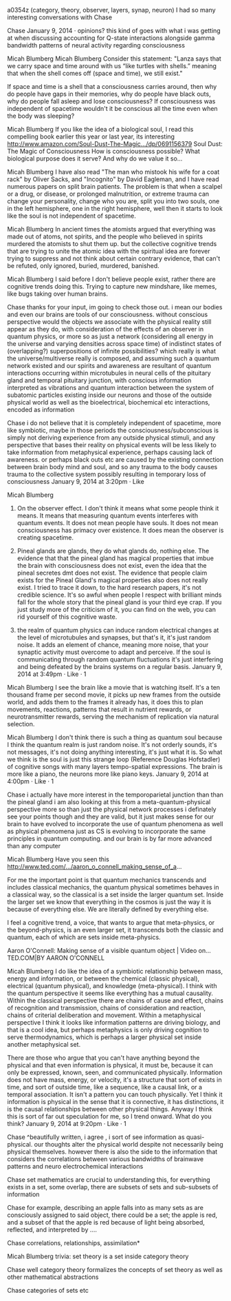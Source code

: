 a0354z
(category, theory, observer, layers, synap, neuron) 
I had so many interesting conversations with Chase

Chase
January 9, 2014 ·
opinions? this kind of goes with what i was getting at when discussing accounting for Q-state interactions alongside gamma bandwidth patterns of neural activity regarding consciousness

Micah Blumberg
Micah Blumberg Consider this statement:
"Lanza says that we carry space and time around with us “like turtles with shells.” meaning that when the shell comes off (space and time), we still exist."

If space and time is a shell that a consciousness carries around, then why do people have gaps in their memories, why do people have black outs, why do people fall asleep and lose consciousness? If consciousness was independent of spacetime wouldn't it be conscious all the time even when the body was sleeping?

Micah Blumberg
If you like the idea of a biological soul, I read this compelling book earlier this year or last year, its interesting http://www.amazon.com/Soul-Dust-The-Magic.../dp/0691156379
Soul Dust: The Magic of Consciousness
How is consciousness possible? What biological purpose does it serve? And why do we value it so…

Micah Blumberg
I have also read "The man who mistook his wife for a coat rack" by Oliver Sacks, and "Incognito" by David Eagleman, and I have read numerous papers on split brain patients. The problem is that when a scalpel or a drug, or disease, or prolonged malnutrition, or extreme trauma can change your personality, change who you are, split you into two souls, one in the left hemisphere, one in the right hemisphere, well then it starts to look like the soul is not independent of spacetime.

Micah Blumberg
In ancient times the atomists argued that everything was made out of atoms, not spirits, and the people who believed in spirits murdered the atomists to shut them up. but the collective cognitive trends that are trying to unite the atomic idea with the spiritual idea are forever trying to suppress and not think about certain contrary evidence, that can't be refuted, only ignored, buried, murdered, banished.

Micah Blumberg
I said before I don't believe people exist, rather there are cognitive trends doing this. Trying to capture new mindshare, like memes, like bugs taking over human brains.

Chase
thanks for your input, im going to check those out. i mean our bodies and even our brains are tools of our consciousness. without conscious perspective would the objects we associate with the physical reality still appear as they do, with consideration of the effects of an observer in quantum physics, or more so as just a network (considering all energy in the universe and varying densities across space time) of indistinct states of (overlapping?) superpositions of infinite possibilities? which really is what the universe/multiverse really is composed, and assuming such a quantum network existed and our spirits and awareness are resultant of quantum interactions occurring within microtubules in neural cells of the pituitary gland and temporal pituitary junction, with conscious information interpreted as vibrations and quantum interaction between the system of subatomic particles existing inside our neurons and those of the outside physical world as well as the bioelectrical, biochemical etc interactions, encoded as information

Chase
 i do not believe that it is completely independent of spacetime, more like symbiotic, maybe in those periods the consciousness/subconscious is simply not deriving experience from any outside physical stimuli, and any perspective that bases their reality on physical events will be less likely to take information from metaphysical experience, perhaps causing lack of awareness. or perhaps black outs etc are caused by the existing connection between brain body mind and soul, and so any trauma to the body causes trauma to the collective system possibly resulting in temporary loss of consciousness
January 9, 2014 at 3:20pm · Like

Micah Blumberg
1. On the observer effect. I don't think it means what some people think it means. It means that measuring quantum events interferes with quantum events. It does not mean people have souls. It does not mean consciousness has primacy over existence. It does mean the observer is creating spacetime.

2. Pineal glands are glands, they do what glands do, nothing else. The evidence that that the pineal gland has magical properties that imbue the brain with consciousness does not exist, even the idea that the pineal secretes dmt does not exist. The evidence that people claim exists for the Pineal Gland's magical properties also does not really exist. I tried to trace it down, to the hard research papers, it's not credible science. It's so awful when people I respect with brilliant minds fall for the whole story that the pineal gland is your third eye crap. If you just study more of the criticism of it, you can find on the web, you can rid yourself of this cognitive waste.

3. the realm of quantum physics can induce random electrical changes at the level of microtubules and synapses, but that's it, it's just random noise. It adds an element of chance, meaning more noise, that your synaptic activity must overcome to adapt and perceive. If the soul is communicating through random quantum fluctuations it's just interfering and being defeated by the brains systems on a regular basis.
January 9, 2014 at 3:49pm · Like · 1

Micah Blumberg
I see the brain like a movie that is watching itself. It's a ten thousand frame per second movie, it picks up new frames from the outside world, and adds them to the frames it already has, it does this to plan movements, reactions, patterns that result in nutrient rewards, or neurotransmitter rewards, serving the mechanism of replication via natural selection.

Micah Blumberg
I don't think there is such a thing as quantum soul because I think the quantum realm is just random noise. It's not orderly sounds, it's not messages, it's not doing anything interesting, it's just what it is. So what we think is the soul is just this strange loop (Reference Douglas Hofstadler) of cognitive songs with many layers tempo-spatial expressions. The brain is more like a piano, the neurons more like piano keys.
January 9, 2014 at 4:00pm · Like · 1

Chase
i actually have more interest in the temporoparietal junction than than the pineal gland
i am also looking at this from a meta-quantum-physical perspective more so than just the physical network processes
i definately see your points though and they are valid, but it just makes sense for our brain to have evolved to incorporate the use of quantum phenomena as well as physical phenomena just as CS is evolving to incorporate the same principles in quantum computing. and our brain is by far more advanced than any computer

Micah Blumberg Have you seen this http://www.ted.com/.../aaron_o_connell_making_sense_of_a...

For me the important point is that quantum mechanics transcends and includes classical mechanics, the quantum physical sometimes behaves in a classical way, so the classical is a set inside the larger quantum set. Inside the larger set we know that everything in the cosmos is just the way it is because of everything else. We are literally defined by everything else.

I feel a cognitive trend, a voice, that wants to argue that meta-physics, or the beyond-physics, is an even larger set, it transcends both the classic and quantum, each of which are sets inside meta-physics.

Aaron O'Connell: Making sense of a visible quantum object | Video on…
TED.COM|BY AARON O'CONNELL

Micah Blumberg
I do like the idea of a symbiotic relationship between mass, energy and information, or between the chemical (classic physical), electrical (quantum physical), and knowledge (meta-physical). I think with the quantum perspective it seems like everything has a mutual causality. Within the classical perspective there are chains of cause and effect, chains of recognition and transmission, chains of consideration and reaction, chains of criterial deliberation and movement. Within a metaphysical perspective I think it looks like information patterns are driving biology, and that is a cool idea, but perhaps metaphysics is only driving cognition to serve thermodynamics, which is perhaps a larger physical set inside another metaphysical set.

There are those who argue that you can't have anything beyond the physical and that even information is physical, it must be, because it can only be expressed, known, seen, and communicated physically. Information does not have mass, energy, or velocity, it's a structure that sort of exists in time, and sort of outside time, like a sequence, like a causal link, or a temporal association. It isn't a pattern you can touch physically. Yet I think it information is physical in the sense that it is connective, it has distinctions, it is the causal relationships between other physical things. Anyway I think this is sort of far out speculation for me, so I trend onward. What do you think?
January 9, 2014 at 9:20pm · Like · 1

Chase
^beautifully written, i agree , i sort of see information as quasi-physical. our thoughts alter the physical world despite not necessarily being physical themselves. however there is also the side to the information that considers the correlations between various bandwidths of brainwave patterns and neuro electrochemical interactions

Chase
set mathematics are crucial to understanding this, for everything exists in a set, some overlap, there are subsets of sets and sub-subsets of information

Chase
for example, describing an apple falls into as many sets as are consciously assigned to said object, there could be a set; the apple is red, and a subset of that the apple is red because of light being absorbed, reflected, and interpreted by ....

Chase
correlations, relationships, assimilation*

Micah Blumberg
trivia: set theory is a set inside category theory

Chase
well category theory formalizes the concepts of set theory as well as other mathematical abstractions

Chase
categories of sets etc
